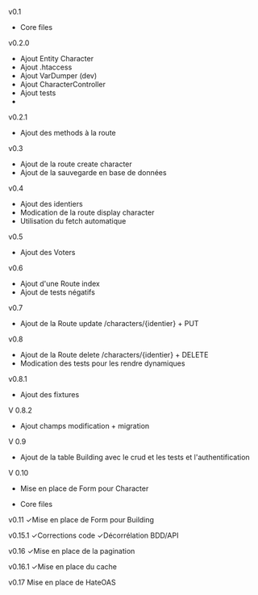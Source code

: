 v0.1

- Core files

v0.2.0
- Ajout Entity Character
- Ajout .htaccess
- Ajout VarDumper (dev)
- Ajout CharacterController
- Ajout tests
- 
v0.2.1
- Ajout des methods à la route

v0.3
- Ajout de la route create character
- Ajout de la sauvegarde en base de données

v0.4

- Ajout des identiers
- Modication de la route display character
- Utilisation du fetch automatique

v0.5

- Ajout des Voters

v0.6

- Ajout d'une Route index
- Ajout de tests négatifs

v0.7

- Ajout de la Route update /characters/{identier} + PUT

v0.8

- Ajout de la Route delete /characters/{identier} + DELETE
- Modication des tests pour les rendre dynamiques

v0.8.1

- Ajout des fixtures

V 0.8.2

- Ajout champs modification + migration

V 0.9

- Ajout de la table Building avec le crud et les tests et l'authentification

V 0.10

- Mise en place de Form pour Character

- Core files

v0.11
✓Mise en place de Form pour Building

v0.15.1
✓Corrections code
✓Décorrélation BDD/API

v0.16
✓Mise en place de la pagination

v0.16.1
✓Mise en place du cache

v0.17
Mise en place de HateOAS